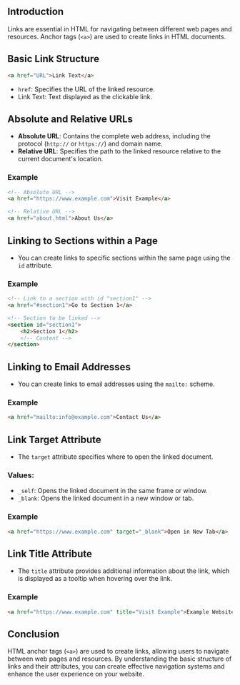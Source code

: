 
## Introduction
Links are essential in HTML for navigating between different web pages and resources. Anchor tags (`<a>`) are used to create links in HTML documents.

## Basic Link Structure
```html
<a href="URL">Link Text</a>
```
- `href`: Specifies the URL of the linked resource.
- Link Text: Text displayed as the clickable link.

## Absolute and Relative URLs
- **Absolute URL**: Contains the complete web address, including the protocol (`http://` or `https://`) and domain name.
- **Relative URL**: Specifies the path to the linked resource relative to the current document's location.

### Example
```html
<!-- Absolute URL -->
<a href="https://www.example.com">Visit Example</a>

<!-- Relative URL -->
<a href="about.html">About Us</a>
```

## Linking to Sections within a Page
- You can create links to specific sections within the same page using the `id` attribute.

### Example
```html
<!-- Link to a section with id "section1" -->
<a href="#section1">Go to Section 1</a>

<!-- Section to be linked -->
<section id="section1">
    <h2>Section 1</h2>
    <!-- Content -->
</section>
```

## Linking to Email Addresses
- You can create links to email addresses using the `mailto:` scheme.

### Example
```html
<a href="mailto:info@example.com">Contact Us</a>
```

## Link Target Attribute
- The `target` attribute specifies where to open the linked document.

### Values:
- `_self`: Opens the linked document in the same frame or window.
- `_blank`: Opens the linked document in a new window or tab.

### Example
```html
<a href="https://www.example.com" target="_blank">Open in New Tab</a>
```

## Link Title Attribute
- The `title` attribute provides additional information about the link, which is displayed as a tooltip when hovering over the link.

### Example
```html
<a href="https://www.example.com" title="Visit Example">Example Website</a>
```

## Conclusion
HTML anchor tags (`<a>`) are used to create links, allowing users to navigate between web pages and resources. By understanding the basic structure of links and their attributes, you can create effective navigation systems and enhance the user experience on your website.